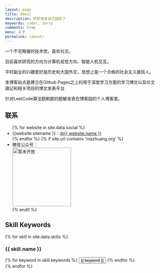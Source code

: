 ```yaml
---
layout: page
title: About
description: 好好改变自己就好了
keywords: coder, Jerry
comments: true
menu: 关于
permalink: /about/
---
```


一个不宅略骚的技术党，喜欢社交。

目前喜欢研究的方向为计算机视觉方向、智能人机交互。

平时副业的兴趣爱好是历史和大国外交，思想上是一个合格的社会主义接班人。

本博客站点是建立在Github Pages之上的用于深度学习方面的学习博文以及论文摘记和相关项目的博文发表平台

针对LeetCode算法题刷题的题解发表在博客园的个人博客里。

## 联系

<ul>
{% for website in site.data.social %}
<li>{{website.sitename }}：<a href="{{ website.url }}" target="_blank">@{{ website.name }}</a></li>
{% endfor %}
{% if site.url contains 'mazhuang.org' %}
<li>
微信公众号：<br />
<img style="height:192px;width:192px;border:1px solid lightgrey;" src="{{ assets_base_url }}/assets/images/qrcode.jpg" alt="暂未开放" />
</li>
{% endif %}
</ul>


## Skill Keywords

{% for skill in site.data.skills %}
### {{ skill.name }}
<div class="btn-inline">
{% for keyword in skill.keywords %}
<button class="btn btn-outline" type="button">{{ keyword }}</button>
{% endfor %}
</div>
{% endfor %}
